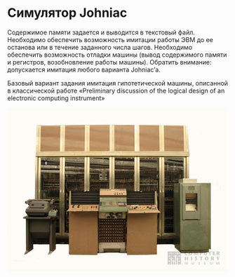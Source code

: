 <h1>Симулятор Johniac</h1>
<p>Содержимое памяти задается и выводится в текстовый файл. Необходимо обеспечить возможность имитации работы ЭВМ до ее останова или в течение заданного числа шагов. Необходимо обеспечить возможность отладки машины (вывод содержимого памяти и регистров, возобновление работы машины). Обратить внимание: допускается имитация любого варианта Johniac’а.</p> 
<p>Базовый вариант задания имитация гипотетической машины, описанной в классической работе «Preliminary discussion of the logical design of an electronic computing instrument»</p>
<p><img src="images/chm0030.jpg" alt="Фото симулятора"></p>
